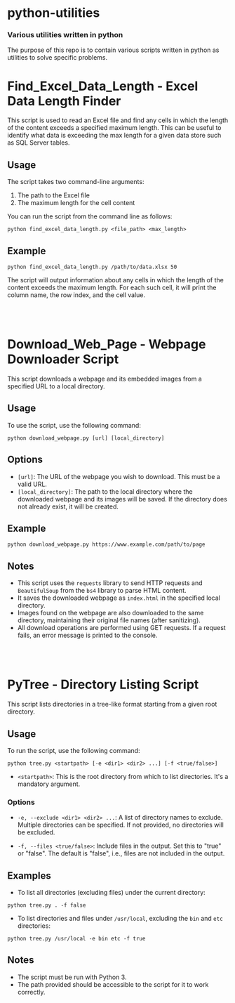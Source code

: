 # python-utilities
### Various utilities written in python

The purpose of this repo is to contain various scripts written in python as utilities to solve specific problems.

# Find_Excel_Data_Length - Excel Data Length Finder
This script is used to read an Excel file and find any cells in which the length of the content exceeds a specified maximum length. This can be useful to identify what data is exceeding the max length for a given data store such as SQL Server tables.

## Usage

The script takes two command-line arguments:

1. The path to the Excel file
2. The maximum length for the cell content

You can run the script from the command line as follows:

`python find_excel_data_length.py <file_path> <max_length>`

## Example
`python find_excel_data_length.py /path/to/data.xlsx 50`

The script will output information about any cells in which the length of the content exceeds the maximum length. For each such cell, it will print the column name, the row index, and the cell value.

<br><br>

# Download_Web_Page - Webpage Downloader Script

This script downloads a webpage and its embedded images from a specified URL to a local directory. 

## Usage
To use the script, use the following command:

`python download_webpage.py [url] [local_directory]`

## Options

- `[url]`: The URL of the webpage you wish to download. This must be a valid URL. 
- `[local_directory]`: The path to the local directory where the downloaded webpage and its images will be saved. If the directory does not already exist, it will be created.

## Example

`python download_webpage.py https://www.example.com/path/to/page`

## Notes

- This script uses the `requests` library to send HTTP requests and `BeautifulSoup` from the `bs4` library to parse HTML content.
- It saves the downloaded webpage as `index.html` in the specified local directory.
- Images found on the webpage are also downloaded to the same directory, maintaining their original file names (after sanitizing).
- All download operations are performed using GET requests. If a request fails, an error message is printed to the console.

<br><br>



# PyTree - Directory Listing Script

This script lists directories in a tree-like format starting from a given root directory.

## Usage

To run the script, use the following command:

`python tree.py <startpath> [-e <dir1> <dir2> ...] [-f <true/false>]`

- `<startpath>`: This is the root directory from which to list directories. It's a mandatory argument.

### Options

- `-e, --exclude <dir1> <dir2> ...`: A list of directory names to exclude. Multiple directories can be specified. If not provided, no directories will be excluded.

- `-f, --files <true/false>`: Include files in the output. Set this to "true" or "false". The default is "false", i.e., files are not included in the output.

## Examples

- To list all directories (excluding files) under the current directory:

`python tree.py . -f false`

- To list directories and files under `/usr/local`, excluding the `bin` and `etc` directories:

`python tree.py /usr/local -e bin etc -f true`

## Notes

- The script must be run with Python 3.
- The path provided should be accessible to the script for it to work correctly.
